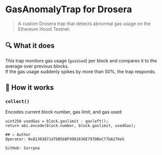 # GasAnomalyTrap for Drosera

> A custom Drosera trap that detects abnormal gas usage on the Ethereum Hoodi Testnet.

## 🔍 What it does

This trap monitors gas usage (`gasUsed`) per block and compares it to the average over previous blocks.  
If the gas usage suddenly spikes by more than 50%, the trap responds.

## 🧠 How it works

### `collect()`

Encodes current block number, gas limit, and gas used:

```solidity
uint256 usedGas = block.gaslimit - gasleft();
return abi.encode(block.number, block.gaslimit, usedGas);

## ✍️ Author
Operator: 0x81303871d7bB5bBF9981636E797DBeC77bA276e5

GitHub: Sorrpoa
